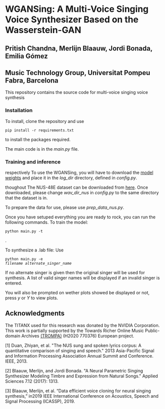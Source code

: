 <h1>WGANSing: A Multi-Voice Singing Voice Synthesizer Based on the Wasserstein-GAN</h1>

<h2>Pritish Chandna, Merlijn Blaauw, Jordi Bonada, Emilia Gómez</h2>

<h2>Music Technology Group, Universitat Pompeu Fabra, Barcelona</h2>

This repository contains the source code for multi-voice singing voice synthesis
<h3>Installation</h3>
To install, clone the repository and use <pre><code>pip install -r requirements.txt </code></pre> to install the packages required.

 The main code is in the *main.py* file.  
 




<h3>Training and inference</h3>

respectively To use the WGANSing, you will have to download the <a href="https://drive.google.com/file/d/1Mmg3cq5CYl-yOePHhiFWInizlr3tMPEE/view?usp=sharing" rel="nofollow"> model weights</a> and place it in the *log_dir* directory, defined in *config.py*. 

thoughout The NUS-48E dataset can be downloaded from <a href="https://smcnus.comp.nus.edu.sg/nus-48e-sung-and-spoken-lyrics-corpus/" rel="nofollow"> here</a>. Once downloaded, please change *wav_dir_nus* in *config.py* to the same directory that the dataset is in. 

To prepare the data for use, please use *prep_data_nus.py*.


Once you have setuped everything you are ready to rock, you can run the following commands. 
To train the model: 
<pre><code>python main.py -t</code></pre>. 
To synthesize a .lab file:
Use <pre><code>python main.py -e <i>filename</i> <i>alternate_singer_name</i> </code></pre> 

If no alternate singer is given then the original singer will be used for synthesis. A list of valid singer names will be displayed if an invalid singer is entered. 

You will also be prompted on wether plots showed be displayed or not, press *y* or *Y* to view plots.



<h2>Acknowledgments</h2>
The TITANX used for this research was donated by the NVIDIA Corporation. This work is partially supported by the Towards Richer Online Music Public-domain Archives <a href="https://trompamusic.eu/" rel="nofollow">(TROMPA)</a> (H2020 770376) European project.
          <p>[1] Duan, Zhiyan, et al. "The NUS sung and spoken lyrics corpus: A quantitative comparison of singing and speech." 2013 Asia-Pacific Signal and Information Processing Association Annual Summit and Conference. IEEE, 2013.</p>
          <p>[2] Blaauw, Merlijn, and Jordi Bonada. "A Neural Parametric Singing Synthesizer Modeling Timbre and Expression from Natural Songs." Applied Sciences 7.12 (2017): 1313.</p>
          <p>[3] Blaauw, Merlijn, et al. “Data efficient voice cloning for neural  singing  synthesis,”  in2019  IEEE  International  Conference  on Acoustics, Speech and Signal Processing (ICASSP), 2019.</p>
